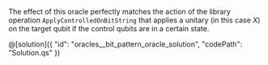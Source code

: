 The effect of this oracle perfectly matches the action of the library operation `ApplyControlledOnBitString` that 
applies a unitary (in this case $X$) on the target qubit if the control qubits are in a certain state.

@[solution]({
    "id": "oracles__bit_pattern_oracle_solution",
    "codePath": "Solution.qs"
})
